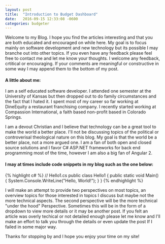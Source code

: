 ```yaml
---
layout: post
title:  "Introduction to Budget Dashboard"
date:   2016-09-15 12:33:08 -0600
categories: budgeter
---
```

Welcome to my Blog. I hope you find the articles interesting and that you are both educated and encouraged on while here. My goal is to focus mainly on software development and new technology but its possible I may branche out into other topics. If you even have any feedback please feel free to contact me and let me know your thoughts. I welcome any feedback, crtitical or encouraging. If your comments are meaningful or constructive in some way I may append them to the bottom of my post. 

#### **A little about me:**

I am a self educated software developer. I attended one semester at the University of Kansas but then dropped out to do family circumstances and the fact that I hated it. I spent most of my career so far working at DineEquity a restaurant franchising company. I recently started working at Compassion International, a faith based non-profit based in Colorado Springs. 

I am a devout Christian and I believe that technology can be a great tool to make the world a better place. I'll not be discussing topics of the political or controverisal theological nature on this blog. My goal is that the world be a better place, not a more argued one. I am a fan of both open and closed source solutions and I favor C# ASP.NET frameworks for back end programming most of the time, however I am also a big fan of Angular 2. 

#### I may at times include code snippets in my blog such as the one below:

{% highlight c# %}
// Hello1.cs
public class Hello1
{
   public static void Main()
   {
      System.Console.WriteLine("Hello, World!");
   }
}
{% endhighlight %}


I will make an attempt to provide two perspectives on most topics, an overview topics for those interested in topics I discuss but maybe not the more technical aspects. The second perspective will be the more technical "under the hood" Perspective. Sometimes this will be in the form of a dropdown to view more details or it may be another post. If you felt an article was overly techical or not detailed enough please let me know and I'll make an effort to talk you through the details or even update the post If I failed in some major way.

Thanks for stopping by and I hope you enjoy your time on my site!
